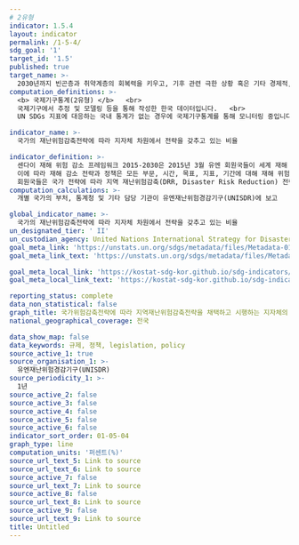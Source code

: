 ```yaml
---
# 2유형 
indicator: 1.5.4
layout: indicator
permalink: /1-5-4/
sdg_goal: '1'
target_id: '1.5'
published: true
target_name: >-
  2030년까지 빈곤층과 취약계층의 회복력을 키우고, 기후 관련 극한 상황 혹은 기타 경제적, 사회적, 환경적인 충격과 재난에 대한 노출 및 취약성을 감소
computation_definitions: >-
  <b> 국제기구통계(2유형) </b>   <br>
  국제기구에서 추정 및 모델링 등을 통해 작성한 한국 데이터입니다.   <br>
  UN SDGs 지표에 대응하는 국내 통계가 없는 경우에 국제기구통계를 통해 모니터링 중입니다. 

indicator_name: >-
  국가의 재난위험감축전략에 따라 지자체 차원에서 전략을 갖추고 있는 비율

indicator_definition: >-
  센다이 재해 위험 감소 프레임워크 2015-2030은 2015년 3월 유엔 회원국들이 세계 재해 위험 감소 정책으로 채택함. 그 중 하나가 "2020년까지 국가 및 지역 재해 위험 감소 전략을 수립한 국가 수를 실질적으로 증가시키자"는 것임.
  이에 따라 재해 감소 전략과 정책은 모든 부문, 시간, 목표, 지표, 기간에 대해 재해 위험 감소를 이뤄야 함.
  회원국들은 국가 전략에 따라 지역 재난위험감축(DRR, Disaster Risk Reduction) 전략을 채택하고 시행하는 지방 정부 수를 세어 전체 지방 정부 수의 백분율로 표현.
computation_calculations: >-
  개별 국가의 부처, 통계청 및 기타 담당 기관이 유엔재난위험경감기구(UNISDR)에 보고

global_indicator_name: >-
  국가의 재난위험감축전략에 따라 지자체 차원에서 전략을 갖추고 있는 비율
un_designated_tier: ' II'
un_custodian_agency: United Nations International Strategy for Disaster Reduction (UNISDR)
goal_meta_link: 'https://unstats.un.org/sdgs/metadata/files/Metadata-01-05-04.pdf'
goal_meta_link_text: 'https://unstats.un.org/sdgs/metadata/files/Metadata-01-05-04.pdf'

goal_meta_local_link: 'https://kostat-sdg-kor.github.io/sdg-indicators/public/data/Metadata-01-05-04_KOR.pdf'
goal_meta_local_link_text: 'https://kostat-sdg-kor.github.io/sdg-indicators/public/data/Metadata-01-05-04_KOR.pdf'

reporting_status: complete
data_non_statistical: false
graph_title: 국가위험감축전략에 따라 지역재난위험감축전략을 채택하고 시행하는 지자체의 비율
national_geographical_coverage: 전국

data_show_map: false
data_keywords: 규제, 정책, legislation, policy
source_active_1: true
source_organisation_1: >-
  유엔재난위험경감기구(UNISDR)
source_periodicity_1: >-
  1년
source_active_2: false
source_active_3: false
source_active_4: false
source_active_5: false
source_active_6: false
indicator_sort_order: 01-05-04
graph_type: line
computation_units: '퍼센트(%)'
source_url_text_5: Link to source
source_url_text_6: Link to source
source_active_7: false
source_url_text_7: Link to source
source_active_8: false
source_url_text_8: Link to source
source_active_9: false
source_url_text_9: Link to source
title: Untitled
---
```

